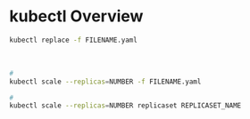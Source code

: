 # kubectl Overview

```Bash
kubectl replace -f FILENAME.yaml
```

<br>

```Bash
#
kubectl scale --replicas=NUMBER -f FILENAME.yaml

#
kubectl scale --replicas=NUMBER replicaset REPLICASET_NAME
```